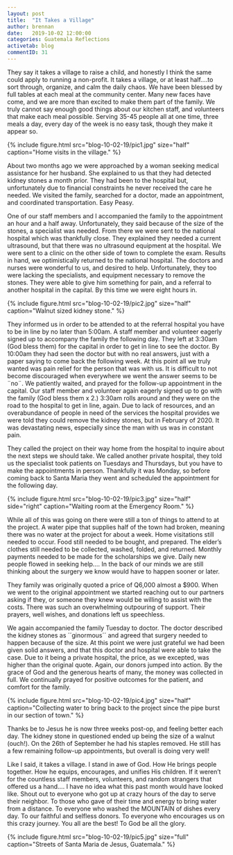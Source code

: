 ```yaml
---
layout: post
title:  "It Takes a Village"
author: brennan
date:   2019-10-02 12:00:00
categories: Guatemala Reflections
activetab: blog
commentID: 31
---
```


They say it takes a village to raise a child, and honestly I think the same could apply to running a non-profit. It takes a village, or at least half….to sort through, organize, and calm the daily chaos. We have been blessed by full tables at each meal at the community center. Many new faces have come, and we are more than excited to make them part of the family. We truly cannot say enough good things about our kitchen staff, and volunteers that make each meal possible. Serving 35-45 people all at one time, three meals a day, every day of the week is no easy task, though they make it appear so.

{% include figure.html src="blog-10-02-19/pic1.jpg" size="half" caption="Home visits in the village." %}

About two months ago we were approached by a woman seeking medical assistance for her husband. She explained to us that they had detected kidney stones a month prior. They had been to the hospital but, unfortunately due to financial constraints he never received the care he needed. We visited the family, searched for a doctor, made an appointment, and coordinated transportation. Easy Peasy. 

One of our staff members and I accompanied the family to the appointment an hour and a half away. Unfortunately, they said because of the size of the stones, a specialist was needed. From there we were sent to the national hospital which was thankfully close. They explained they needed a current ultrasound, but that there was no ultrasound equipment at the hospital. We were sent to a clinic on the other side of town to complete the exam. Results in hand, we optimistically returned to the national hospital. The doctors and nurses were wonderful to us, and desired to help. Unfortunately, they too were lacking the specialists, and equipment necessary to remove the stones. They were able to give him something for pain, and a referral to another hospital in the capital. By this time we were eight hours in. 

{% include figure.html src="blog-10-02-19/pic2.jpg" size="half" caption="Walnut sized kidney stone." %}

They informed us in order to be attended to at the referral hospital you have to be in line by no later than 5:00am. A staff member and volunteer eagerly signed up to accompany the family the following day. They left at 3:30am (God bless them) for the capital in order to get in line to see the doctor. By 10:00am they had seen the doctor but with no real answers, just with a paper saying to come back the following week. At this point all we truly wanted was pain relief for the person that was with us. It is difficult to not become discouraged when everywhere we went the answer seems to be ¨no¨. We patiently waited, and prayed for the follow-up appointment in the capital. Our staff member and volunteer again eagerly signed up to go with the family (God bless them x 2.) 3:30am rolls around and they were on the road to the hospital to get in line, again. Due to lack of resources, and an overabundance of people in need of the services the hospital provides we were told they could remove the kidney stones, but in February of 2020. It was devastating news, especially since the man with us was in constant pain. 

They called the project on their way home from the hospital to inquire about the next steps we should take. We called another private hospital, they told us the specialist took patients on Tuesdays and Thursdays, but you have to make the appointments in person. Thankfully it was Monday, so before coming back to Santa Maria they went and scheduled the appointment for the following day. 

{% include figure.html src="blog-10-02-19/pic3.jpg" size="half" side="right" caption="Waiting room at the Emergency Room." %}

While all of this was going on there were still a ton of things to attend to at the project. A water pipe that supplies half of the town had broken, meaning there was no water at the project for about a week. Home visitations still needed to occur. Food still needed to be bought, and prepared. The elder’s clothes still needed to be collected, washed, folded, and returned. Monthly payments needed to be made for the scholarships we give. Daily new people flowed in seeking help…. In the back of our minds we are still thinking about the surgery we know would have to happen sooner or later.

They family was originally quoted a price of Q6,000 almost a $900. When we went to the original appointment we started reaching out to our partners asking if they, or someone they knew would be willing to assist with the costs. There was such an overwhelming outpouring of support. Their prayers, well wishes, and donations left us speechless. 

We again accompanied the family Tuesday to doctor. The doctor described the kidney stones as      ´´ginormous´´ and agreed that surgery needed to happen because of the size. At this point we were just grateful we had been given solid answers, and that this doctor and hospital were able to take the case. Due to it being a private hospital, the price, as we excepted, was higher than the original quote. Again, our donors jumped into action. By the grace of God and the generous hearts of many, the money was collected in full. We continually prayed for positive outcomes for the patient, and comfort for the family. 

{% include figure.html src="blog-10-02-19/pic4.jpg" size="half" caption="Collecting water to bring back to the project since the pipe burst in our section of town." %}

Thanks be to Jesus he is now three weeks post-op, and feeling better each day. The kidney stone in questioned ended up being the size of a walnut (ouch!). On the 26th of September he had his staples removed. He still has a few remaining follow-up appointments, but overall is doing very well!

Like I said, it takes a village. I stand in awe of God. How He brings people together. How he equips, encourages, and unifies His children. If it weren’t for the countless staff members, volunteers, and random strangers that offered us a hand…. I have no idea what this past month would have looked like. Shout out to everyone who got up at crazy hours of the day to serve their neighbor. To those who gave of their time and energy to bring water from a distance. To everyone who washed the MOUNTAIN of dishes every day. To our faithful and selfless donors. To everyone who encourages us on this crazy journey. You all are the best! To God be all the glory.    

{% include figure.html src="blog-10-02-19/pic5.jpg" size="full" caption="Streets of Santa Maria de Jesus, Guatemala." %}

